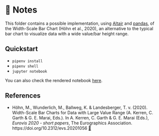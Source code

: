 # :notebook: Notes

This folder contains a possible implementation, using [Altair](https://altair-viz.github.io/) and [pandas](https://pandas.pydata.org/), of the Width-Scale Bar Chart (Höhn et al., 2020), an alternative to the typical bar chart to visualize data with a wide value/bar height range.

## Quickstart

- `pipenv install`
- `pipenv shell`
- `jupyter notebook`

You can also check the rendered notebook [here](https://nbviewer.jupyter.org/github/joaopalmeiro/datavis-python-playground/blob/master/altair-width-scale-bar-chart/width-scale-bar-chart-hohn-et-al.ipynb).

## References

- Höhn, M., Wunderlich, M., Ballweg, K. & Landesberger, T. v. (2020). Width-Scale Bar Charts for Data with Large Value Range (A. Kerren, C. Garth & G. E. Marai, Eds.). In A. Kerren, C. Garth & G. E. Marai (Eds.), _Eurovis 2020 - short papers_, The Eurographics Association. ht<span>tps://doi.org/10.2312/evs.20201056</span> [:link:](https://diglib.eg.org/handle/10.2312/evs20201056)
